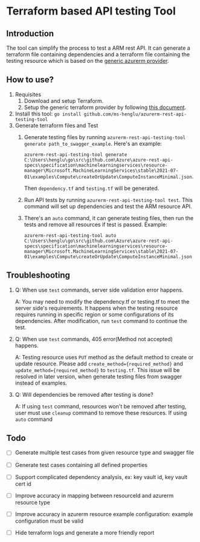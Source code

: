 # Terraform based API testing Tool

## Introduction
The tool can simplify the process to test a ARM rest API. It can generate a terraform file containing dependencies and a terraform file containing the testing resource which is based on the [generic azurerm provider](https://github.com/ms-henglu/terraform-provider-azurerm-generic).

## How to use?
1. Requisites
    1. Download and setup Terraform.
    2. Setup the generic terraform provider by following [this document](https://github.com/ms-henglu/terraform-provider-azurerm-generic/blob/develop/README.md).
2. Install this tool: `go install github.com/ms-henglu/azurerm-rest-api-testing-tool`
3. Generate terraform files and Test
    1.  Generate testing files by running `azurerm-rest-api-testing-tool generate path_to_swagger_example`.
        Here's an example:
        
        `azurerm-rest-api-testing-tool generate C:\Users\henglu\go\src\github.com\Azure\azure-rest-api-specs\specification\machinelearningservices\resource-manager\Microsoft.MachineLearningServices\stable\2021-07-01\examples\Compute\createOrUpdate\ComputeInstanceMinimal.json`.
        
        Then `dependency.tf` and `testing.tf` will be generated.
    2. Run API tests by running `azurerm-rest-api-testing-tool test`. This command will set up dependencies and test the ARM resource API.
    3. There's an `auto` command, it can generate testing files, then run the tests and remove all resources if test is passed. Example:
    
       `azurerm-rest-api-testing-tool auto C:\Users\henglu\go\src\github.com\Azure\azure-rest-api-specs\specification\machinelearningservices\resource-manager\Microsoft.MachineLearningServices\stable\2021-07-01\examples\Compute\createOrUpdate\ComputeInstanceMinimal.json`

## Troubleshooting
1. Q: When use `test` commands, server side validation error happens.
   
   A: You may need to modify the dependency.tf or testing.tf to meet the server side's requirements. It happens when the testing resource requires running in specific region or some configurations of its dependencies. After modification, run `test` command to continue the test.


2. Q: When use `test` commands, 405 error(Method not accepted) happens.
   
   A: Testing resource uses `PUT` method as the default method to create or update resource. Please add `create_method={required_method}` and `update_method={required_method}` to `testing.tf`. This issue will be resolved in later version, when generate testing files from swagger instead of examples.


3. Q: Will dependencies be removed after testing is done?
   
    A: If using `test` command, resources won't be removed after testing, user must use `cleanup` command to remove these resources. If using `auto` command


## Todo
- [ ] Generate multiple test cases from given resource type and swagger file
- [ ] Generate test cases containing all defined properties
- [ ] Support complicated dependency analysis, ex: key vault id, key vault cert id
- [ ] Improve accuracy in mapping between resourceId and azurerm resource type
- [ ] Improve accuracy in azurerm resource example configuration: example configuration must be valid
- [ ] Hide terraform logs and generate a more friendly report


